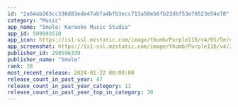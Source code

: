 ```yaml
---
id: "2a64ab263cc336d83ede47abfa4bfb3ecc713a58eb6fb22dbf53e78523e54e78"
category: "Music"
app_name: "Smule: Karaoke Music Studio"
app_id: 509993510
app_icon: https://is1-ssl.mzstatic.com/image/thumb/Purple116/v4/05/5e/c5/055ec5c2-ba6f-0984-eecf-094b1bee8f35/AppIcon-CCCP-0-0-1x_U007emarketing-0-7-0-85-220.png/1024x1024bb.png
app_screenshot: https://is1-ssl.mzstatic.com/image/thumb/Purple116/v4/24/7d/d2/247dd2ec-1a60-5788-c268-8752451fe1b5/8851eef4-39d0-4807-8d2e-33701177e948_Iphone_10_6_U002c5__1.png/1242x2688bb.png
publisher_id: 290596339
publisher_name: "Smule"
rank: 38
most_recent_release: 2024-01-22 00:00:00
release_count_in_past_year: 47
release_count_in_past_year_category: 11
release_count_in_past_year_top_in_category: 30
---
```

